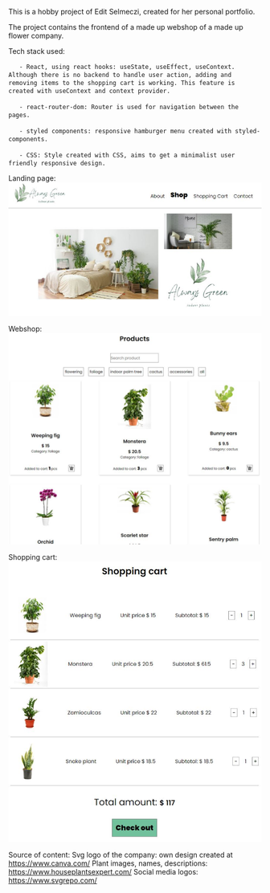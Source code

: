 This is a hobby project of Edit Selmeczi, created for her personal portfolio.

The project contains the frontend of a made up webshop of a made up flower company.

Tech stack used:

       - React, using react hooks: useState, useEffect, useContext. Although there is no backend to handle user action, adding and removing items to the shopping cart is working. This feature is created with useContext and context provider.

       - react-router-dom: Router is used for navigation between the pages.
       
       - styled components: responsive hamburger menu created with styled-components.
       
       - CSS: Style created with CSS, aims to get a minimalist user friendly responsive design.


Landing page:
![Image of the landing page](/public/assets/images/landingpage.JPG "Landing page")


Webshop:
![Image of the shop](public/assets/images/webshop.JPG "Web shop")


Shopping cart:
![Image of the shopping cart](public/assets/images/shoppingcart.JPG "Shopping cart")







Source of content:
Svg logo of the company: own design created at https://www.canva.com/
Plant images, names, descriptions: https://www.houseplantsexpert.com/ 
Social media logos: https://www.svgrepo.com/